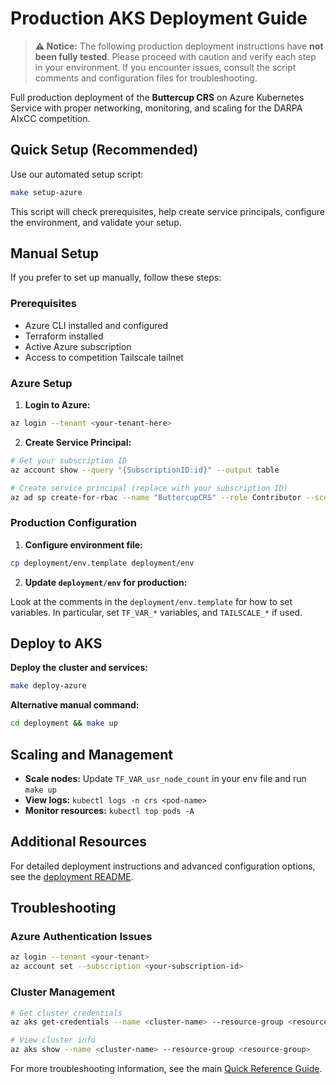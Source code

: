 # Production AKS Deployment Guide

> **⚠️ Notice:**
> The following production deployment instructions have **not been fully tested**.
> Please proceed with caution and verify each step in your environment.
> If you encounter issues, consult the script comments and configuration files for troubleshooting.

Full production deployment of the **Buttercup CRS** on Azure Kubernetes Service with proper networking, monitoring, and scaling for the DARPA AIxCC competition.

## Quick Setup (Recommended)

Use our automated setup script:

```bash
make setup-azure
```

This script will check prerequisites, help create service principals, configure the environment, and validate your setup.

## Manual Setup

If you prefer to set up manually, follow these steps:

### Prerequisites

- Azure CLI installed and configured
- Terraform installed
- Active Azure subscription
- Access to competition Tailscale tailnet

### Azure Setup

1. **Login to Azure:**

```bash
az login --tenant <your-tenant-here>
```

2. **Create Service Principal:**

```bash
# Get your subscription ID
az account show --query "{SubscriptionID:id}" --output table

# Create service principal (replace with your subscription ID)
az ad sp create-for-rbac --name "ButtercupCRS" --role Contributor --scopes /subscriptions/<YOUR-SUBSCRIPTION-ID>
```

### Production Configuration

1. **Configure environment file:**

```bash
cp deployment/env.template deployment/env
```

2. **Update `deployment/env` for production:**

Look at the comments in the `deployment/env.template` for how to set variables.
In particular, set `TF_VAR_*` variables, and `TAILSCALE_*` if used.

## Deploy to AKS

**Deploy the cluster and services:**

```bash
make deploy-azure
```

**Alternative manual command:**

```bash
cd deployment && make up
```

## Scaling and Management

- **Scale nodes:** Update `TF_VAR_usr_node_count` in your env file and run `make up`
- **View logs:** `kubectl logs -n crs <pod-name>`
- **Monitor resources:** `kubectl top pods -A`

## Additional Resources

For detailed deployment instructions and advanced configuration options, see the [deployment README](../deployment/README.md).

## Troubleshooting

### Azure Authentication Issues

```bash
az login --tenant <your-tenant>
az account set --subscription <your-subscription-id>
```

### Cluster Management

```bash
# Get cluster credentials
az aks get-credentials --name <cluster-name> --resource-group <resource-group>

# View cluster info
az aks show --name <cluster-name> --resource-group <resource-group>
```

For more troubleshooting information, see the main [Quick Reference Guide](QUICK_REFERENCE.md).
